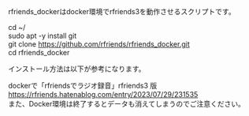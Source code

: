 rfriends_dockerはdocker環境でrfriends3を動作させるスクリプトです。  
  
cd ~/  
sudo apt -y install git  
git clone https://github.com/rfriends/rfriends_docker.git  
cd rfriends_docker  
  
インストール方法は以下が参考になります。  
  
dockerで「rfriendsでラジオ録音」rfriends3 版  
https://rfriends.hatenablog.com/entry/2023/07/29/231535  
また、Docker環境は終了するとデータも消えてしまうのでご注意ください。  
